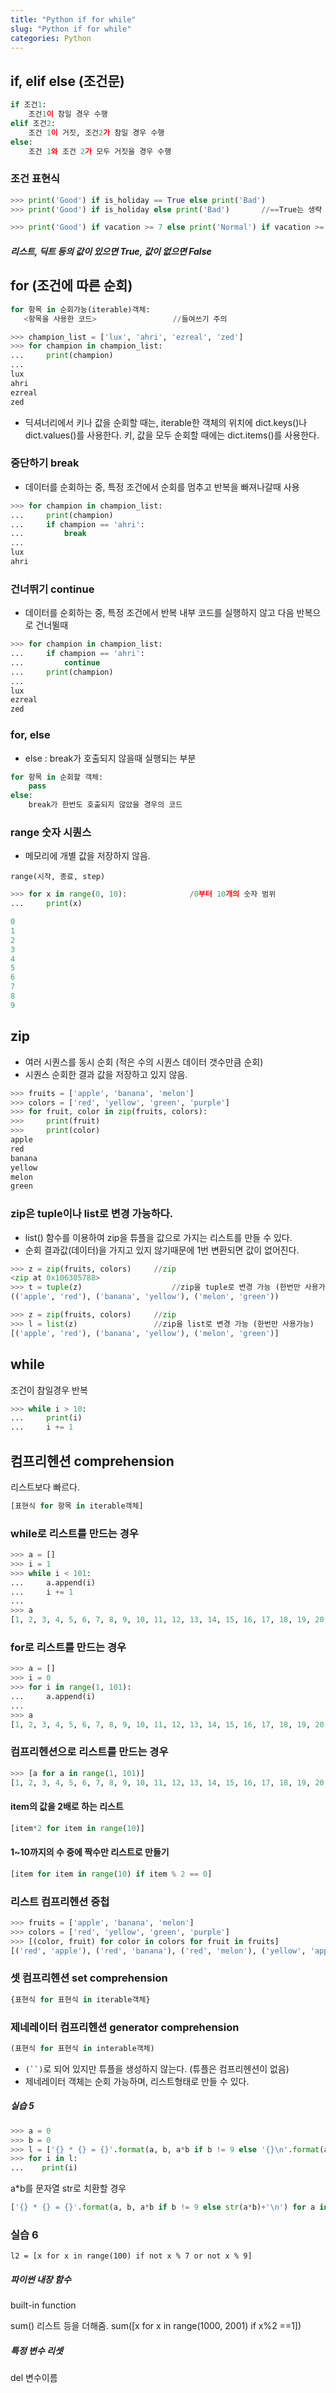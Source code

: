 ```yaml
---
title: "Python if for while"
slug: "Python if for while"
categories: Python
---
```


## if, elif else (조건문)

```python
if 조건1:
	조건1이 참일 경우 수행
elif 조건2:
	조건 1이 거짓, 조건2가 참일 경우 수행
else:
	조건 1와 조건 2가 모두 거짓을 경우 수행
```

### 조건 표현식

```python
>>> print('Good') if is_holiday == True else print('Bad')
>>> print('Good') if is_holiday else print('Bad')		//==True는 생략 가능

>>> print('Good') if vacation >= 7 else print('Normal') if vacation >= 5 else print('Bad')
```

##### 리스트, 딕트 등의 값이 있으면 True, 값이 없으면 False

## for (조건에 따른 순회)

```python
for 항목 in 순회가능(iterable)객체:
   <항목을 사용한 코드>					//들여쓰기 주의
```

```python
>>> champion_list = ['lux', 'ahri', 'ezreal', 'zed']
>>> for champion in champion_list:
...		print(champion)
...
lux
ahri
ezreal
zed
```
- 딕셔너리에서 키나 값을 순회할 때는, iterable한 객체의 위치에 dict.keys()나 dict.values()를 사용한다.
키, 값을 모두 순회할 때에는 dict.items()를 사용한다.

### 중단하기 break

- 데이터를 순회하는 중, 특정 조건에서 순회를 멈추고 반복을 빠져나갈때 사용

```python
>>> for champion in champion_list:
...     print(champion)
...     if champion == 'ahri':
...         break
...
lux
ahri
```

### 건너뛰기 continue

- 데이터를 순회하는 중, 특정 조건에서 반복 내부 코드를 실행하지 않고 다음 반복으로 건너뛸때

```python
>>> for champion in champion_list:
...     if champion == 'ahri':
...         continue
...     print(champion)
...
lux
ezreal
zed
```

### for, else

- else : break가 호출되지 않을때 실행되는 부분

```python
for 항목 in 순회할 객체:
	pass
else:
	break가 한번도 호출되지 않았을 경우의 코드
```

### range 숫자 시퀀스

- 메모리에 개별 값을 저장하지 않음.

```
range(시작, 종료, step)
```

```python
>>> for x in range(0, 10):				/0부터 10개의 숫자 범위
... 	print(x)

0
1
2
3
4
5
6
7
8
9
```

## zip

- 여러 시퀀스를 동시 순회 (적은 수의 시퀀스 데이터 갯수만큼 순회)
- 시퀀스 순회한 결과 값을 저장하고 있지 않음.

```python
>>> fruits = ['apple', 'banana', 'melon']
>>> colors = ['red', 'yellow', 'green', 'purple']
>>> for fruit, color in zip(fruits, colors):
>>> 	print(fruit)
>>> 	print(color)
apple
red
banana
yellow
melon
green
```

### zip은 tuple이나 list로 변경 가능하다.

- list() 함수를 이용하여 zip을 튜플을 값으로 가지는 리스트를 만들 수 있다.
- 순회 결과값(데이터)을 가지고 있지 않기때문에 1번 변환되면 값이 없어진다.

```python
>>> z = zip(fruits, colors)		//zip
<zip at 0x106305788>
>>> t = tuple(z)					//zip을 tuple로 변경 가능 (한번만 사용가능)
(('apple', 'red'), ('banana', 'yellow'), ('melon', 'green'))

>>> z = zip(fruits, colors)		//zip
>>> l = list(z)					//zip을 list로 변경 가능 (한번만 사용가능)
[('apple', 'red'), ('banana', 'yellow'), ('melon', 'green')]
```

## while

조건이 참일경우 반복

```python
>>> while i > 10:
... 	print(i)
...		i += 1
```


## 컴프리헨션 comprehension

리스트보다 빠르다.

```python
[표현식 for 항목 in iterable객체]
```


### while로 리스트를 만드는 경우

```python
>>> a = []
>>> i = 1
>>> while i < 101:
...     a.append(i)
...     i += 1
...
>>> a
[1, 2, 3, 4, 5, 6, 7, 8, 9, 10, 11, 12, 13, 14, 15, 16, 17, 18, 19, 20, 21, 22, 23, 24, 25, 26, 27, 28, 29, 30, 31, 32, 33, 34, 35, 36, 37, 38, 39, 40, 41, 42, 43, 44, 45, 46, 47, 48, 49, 50, 51, 52, 53, 54, 55, 56, 57, 58, 59, 60, 61, 62, 63, 64, 65, 66, 67, 68, 69, 70, 71, 72, 73, 74, 75, 76, 77, 78, 79, 80, 81, 82, 83, 84, 85, 86, 87, 88, 89, 90, 91, 92, 93, 94, 95, 96, 97, 98, 99, 100]
```

### for로 리스트를 만드는 경우

```python
>>> a = []
>>> i = 0
>>> for i in range(1, 101):
...     a.append(i)
...
>>> a
[1, 2, 3, 4, 5, 6, 7, 8, 9, 10, 11, 12, 13, 14, 15, 16, 17, 18, 19, 20, 21, 22, 23, 24, 25, 26, 27, 28, 29, 30, 31, 32, 33, 34, 35, 36, 37, 38, 39, 40, 41, 42, 43, 44, 45, 46, 47, 48, 49, 50, 51, 52, 53, 54, 55, 56, 57, 58, 59, 60, 61, 62, 63, 64, 65, 66, 67, 68, 69, 70, 71, 72, 73, 74, 75, 76, 77, 78, 79, 80, 81, 82, 83, 84, 85, 86, 87, 88, 89, 90, 91, 92, 93, 94, 95, 96, 97, 98, 99, 100]
```

### 컴프리헨션으로 리스트를 만드는 경우

```python
>>> [a for a in range(1, 101)]
[1, 2, 3, 4, 5, 6, 7, 8, 9, 10, 11, 12, 13, 14, 15, 16, 17, 18, 19, 20, 21, 22, 23, 24, 25, 26, 27, 28, 29, 30, 31, 32, 33, 34, 35, 36, 37, 38, 39, 40, 41, 42, 43, 44, 45, 46, 47, 48, 49, 50, 51, 52, 53, 54, 55, 56, 57, 58, 59, 60, 61, 62, 63, 64, 65, 66, 67, 68, 69, 70, 71, 72, 73, 74, 75, 76, 77, 78, 79, 80, 81, 82, 83, 84, 85, 86, 87, 88, 89, 90, 91, 92, 93, 94, 95, 96, 97, 98, 99, 100]
```

#### item의 값을 2배로 하는 리스트

```python
[item*2 for item in range(10)]
```

#### 1~10까지의 수 중에 짝수만 리스트로 만들기

```python
[item for item in range(10) if item % 2 == 0]
```

### 리스트 컴프리헨션 중첩

```python
>>> fruits = ['apple', 'banana', 'melon']
>>> colors = ['red', 'yellow', 'green', 'purple']
>>> [(color, fruit) for color in colors for fruit in fruits]
[('red', 'apple'), ('red', 'banana'), ('red', 'melon'), ('yellow', 'apple'), ('yellow', 'banana'), ('yellow', 'melon'), ('green', 'apple'), ('green', 'banana'), ('green', 'melon'), ('purple', 'apple'), ('purple', 'banana'), ('purple', 'melon')]
```

### 셋 컴프리헨션 set comprehension

```python
{표현식 for 표현식 in iterable객체}
```

### 제네레이터 컴프리헨션 generator comprehension

```python
(표현식 for 표현식 in interable객체)
```

- `(``)`로 되어 있지만 튜플을 생성하지 않는다. (튜플은 컴프리헨션이 없음)
- 제네레이터 객체는 순회 가능하며, 리스트형태로 만들 수 있다.


##### 실습 5

```python
>>> a = 0
>>> b = 0
>>> l = ['{} * {} = {}'.format(a, b, a*b if b != 9 else '{}\n'.format(a*b)) for a in range(2,10) for b in range(1,10)]
>>> for i in l:
...    print(i)
```

a*b를 문자열 str로 치환할 경우

```python
['{} * {} = {}'.format(a, b, a*b if b != 9 else str(a*b)+'\n') for a in range(1,10) for b in range(1,10)]
```


### 실습 6

```
l2 = [x for x in range(100) if not x % 7 or not x % 9]
```


##### 파이썬 내장 함수

built-in function

sum() 리스트 등을 더해줌.
sum([x for x in range(1000, 2001) if x%2 ==1])

##### 특정 변수 리셋 

del 변수이름





